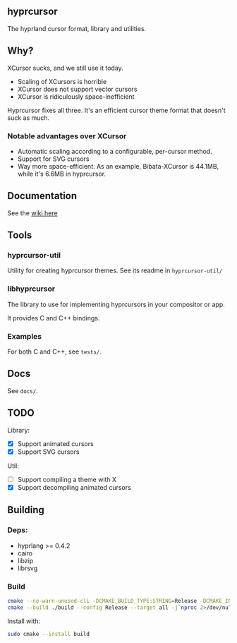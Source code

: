 ## hyprcursor
The hyprland cursor format, library and utilities.

## Why?

XCursor sucks, and we still use it today.
 - Scaling of XCursors is horrible
 - XCursor does not support vector cursors
 - XCursor is ridiculously space-inefficient

Hyprcursor fixes all three. It's an efficient cursor theme format that
doesn't suck as much.

### Notable advantages over XCursor
 - Automatic scaling according to a configurable, per-cursor method.
 - Support for SVG cursors
 - Way more space-efficient. As an example, Bibata-XCursor is 44.1MB, while it's 6.6MB in hyprcursor.

## Documentation
See the [wiki here](https://wiki.hyprland.org/Hypr-Ecosystem/hyprcursor/)

## Tools

### hyprcursor-util

Utility for creating hyprcursor themes. See its readme in `hyprcursor-util/`

### libhyprcursor

The library to use for implementing hyprcursors in your compositor or app.

It provides C and C++ bindings.

### Examples

For both C and C++, see `tests/`.

## Docs

See `docs/`.

## TODO

Library:
 - [x] Support animated cursors
 - [x] Support SVG cursors

Util:
 - [ ] Support compiling a theme with X
 - [x] Support decompiling animated cursors

## Building

### Deps:
 - hyprlang >= 0.4.2
 - cairo
 - libzip
 - librsvg

### Build
```sh
cmake --no-warn-unused-cli -DCMAKE_BUILD_TYPE:STRING=Release -DCMAKE_INSTALL_PREFIX:PATH=/usr -S . -B ./build
cmake --build ./build --config Release --target all -j`nproc 2>/dev/null || getconf _NPROCESSORS_CONF`
```

Install with:
```sh
sudo cmake --install build
```
